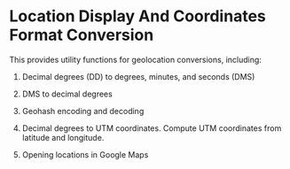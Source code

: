 # Location Display And Coordinates Format Conversion

This provides utility functions for geolocation conversions, including:
1. Decimal degrees (DD) to degrees, minutes, and seconds (DMS)

2. DMS to decimal degrees

3. Geohash encoding and decoding

4. Decimal degrees to UTM coordinates. Compute UTM coordinates from latitude and longitude.

5. Opening locations in Google Maps


